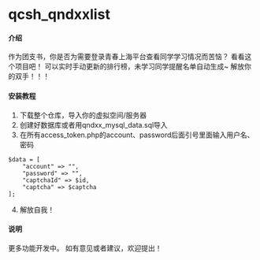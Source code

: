 # qcsh_qndxxlist

#### 介绍
作为团支书，你是否为需要登录青春上海平台查看同学学习情况而苦恼？
看看这个项目吧！
可以实时手动更新的排行榜，未学习同学提醒名单自动生成~
解放你的双手！！！

#### 安装教程

1.  下载整个仓库，导入你的虚拟空间/服务器
2.  创建好数据库或者用qndxx_mysql_data.sql导入
3.  在所有access_token.php的account、password后面引号里面输入用户名、密码
```
$data = [
    "account" => "",
    "password" => "",
    "captchaId" => $id,
    "captcha" => $captcha
];
```
4.  解放自我！


#### 说明

更多功能开发中。
如有意见或者建议，欢迎提出！
